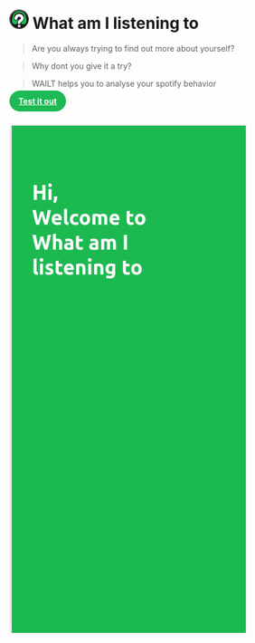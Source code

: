 # <img src="README.assets/WAILT_logo_black_background.svg" alt="What-Am-I-Listening-To-Logo" style="height: 2rem; background-color: black; border-radius: 50%; padding: 1px;" /> What am I listening to

> Are you always trying to find out more about yourself?

> Why dont you give it a try?

> WAILT helps you to analyse your spotify behavior

<div style="height: 35px; width: 100%;">
    <a href="https://konstantinlob.github.io/What-am-I-listening-to/" target="_blank" rel="noreferrer noopener" style="margin: 0px auto; padding: 10px 16px; background-color: #1DB954; color: white; border-radius: 20px; font-weight: 700;">
        Test it out
    </a>
</div>

![demo](README.assets/app-demo.gif)

